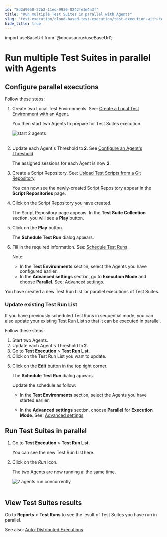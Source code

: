 ```yaml
---
id: "8d2d9050-22b2-11ed-9930-0242fe3e4a3f"
title: "Run multiple Test Suites in parallel with Agents"
slug: "test-execution/cloud-based-test-execution/test-execution-with-testops/local-test-environments/run-multiple-test-suites-in-parallel-with-agents"
hide_title: true
---
```

import useBaseUrl from '@docusaurus/useBaseUrl';

    

# <a id="id_kt_run_parallel_agent" class="anchor_top_offset"/><a id="ariaid-title1" class="anchor_top_offset"/>Run multiple Test Suites in parallel with Agents

    
    
  

## <a id="id_1" class="anchor_top_offset"/>Configure parallel executions

<p xmlns="http://www.w3.org/1999/xhtml" className="p">Follow these steps:</p> 
<ol xmlns="http://www.w3.org/1999/xhtml" className="ol"><li className="li">     <p className="p">Create two Local Test Environments. See: <a className="xref" href="/docs/test-execution/cloud-based-test-execution/test-execution-with-testops/local-test-environments/create-a-local-test-environment-with-an-agent">Create         a Local Test Environment with an Agent</a>.</p>     <p className="p">You then start two Agents to prepare for Test Suites       execution.</p>     <p className="p">       <img className="image" src={useBaseUrl("https://github.com/katalon-studio/docs-images/raw/master/katalon-analytics/docs/kt_run_parallel_agent/kt_start_two_agent.png")} alt="start 2 agents" /><br /><br />     </p>   </li><li className="li">     <p className="p">Update each Agent's Threshold to <strong className="ph b">2</strong>. See <a className="xref" href="/docs/test-execution/cloud-based-test-execution/test-execution-with-testops/local-test-environments/load-balancing-for-local-test-environments#id_1">Configure         an Agent's Threshold</a>.</p>     <p className="p">The assigned sessions for each Agent is now       <strong className="ph b">2</strong>.</p>   </li><li className="li">     <p className="p">Create a Script Repository. See: <a className="xref" href="/docs/test-management/upload-test-scripts-from-the-git-repository-to-katalon-testops">Upload         Test Scripts from a Git Repository</a>.</p>     <p className="p">You can now see the newly-created Script Repository appear in       the <strong className="ph b">Script Repositories</strong> page.</p>   </li><li className="li">     <p className="p">Click on the Script Repository you have created.</p>     <p className="p">The Script Repository page appears. In the <strong className="ph b">Test Suite         Collection</strong> section, you will see a <strong className="ph b">Play</strong>       button.</p>   </li><li className="li">     <p className="p">Click on the <strong className="ph b">Play</strong> button.</p>     <p className="p">The <strong className="ph b">Schedule Test Run</strong> dialog appears.</p>   </li><li className="li">     <p className="p">Fill in the required information. See: <a className="xref" href="/docs/test-execution/schedule-test-execution/schedule-test-runs-in-testops#id_1">Schedule         Test Runs</a>.</p>     <div className="note note note_note"><span className="note__title">Note:</span>        <ul className="ul"><li className="li">In the <strong className="ph b">Test Environments</strong> section, select the           Agents you have configured earlier.</li><li className="li">In the <strong className="ph b">Advanced settings</strong> section, go to           <strong className="ph b">Execution Mode</strong> and choose           <strong className="ph b">Parallel</strong>. See: <a className="xref" href="/docs/test-execution/schedule-test-execution/schedule-test-runs-in-testops#id_2">Advanced             settings</a>.</li></ul>     </div>   </li></ol> 
<p xmlns="http://www.w3.org/1999/xhtml" className="p">You have created a new Test Run List for parallel executions of   Test Suites.</p> 
      

### <a id="id_2" class="anchor_top_offset"/>Update existing Test Run List

      
        
<p xmlns="http://www.w3.org/1999/xhtml" className="p">If you have previously scheduled Test Runs in sequential mode,   you can also update your existing Test Run List so that it can be   executed in parallel.</p> 
        
<p xmlns="http://www.w3.org/1999/xhtml" className="p">Follow these steps:</p> 
        
<ol xmlns="http://www.w3.org/1999/xhtml" className="ol">   <li className="li">Start two Agents.</li>   <li className="li">Update each Agent's Threshold to <strong className="ph b">2</strong>.</li>   <li className="li">Go to <strong className="ph b">Test Execution</strong> &gt; <strong className="ph b">Test Run       List</strong>.</li>   <li className="li">Click on the Test Run List you want to update.</li>   <li className="li">     <p className="p">Click on the <strong className="ph b">Edit</strong> button in the top right       corner.</p>     <p className="p">The <strong className="ph b">Schedule Test Run</strong> dialog appears.</p>     <p className="p">Update the schedule as follow:</p>     <ul className="ul">       <li className="li">         <p className="p">In the <strong className="ph b">Test Environments</strong> section, select the           Agents you have started earlier.</p>       </li>       <li className="li">         <p className="p">In the <strong className="ph b">Advanced settings</strong> section, choose           <strong className="ph b">Parallel</strong> for <strong className="ph b">Execution Mode</strong>. See:           <a className="xref" href="/docs/test-execution/schedule-test-execution/schedule-test-runs-in-testops#id_2">Advanced             settings</a>.</p>       </li>     </ul>   </li> </ol> 
      
    
    

## <a id="id_3" class="anchor_top_offset"/>Run Test Suites in parallel

    
      
<ol xmlns="http://www.w3.org/1999/xhtml" className="ol">   <li className="li">     <p className="p">Go to <strong className="ph b">Test Execution</strong> &gt; <strong className="ph b">Test Run         List</strong>.</p>     <p className="p">You can see the new Test Run List here.</p>   </li>   <li className="li">     <p className="p">Click on the <em className="ph i">Run</em> icon.</p>     <p className="p">The two Agents are now running at the same time.</p>     <p className="p">       <img className="image" src={useBaseUrl("https://github.com/katalon-studio/docs-images/raw/master/katalon-analytics/docs/kt_run_parallel_agent/kt_two_agents_run.png")} alt="2 agents run concurrently" /><br /><br />     </p>   </li> </ol> 
    
  
    

## <a id="id_4" class="anchor_top_offset"/>View Test Suites results

    
      
<p xmlns="http://www.w3.org/1999/xhtml" className="p">Go to <strong className="ph b">Reports</strong> &gt; <strong className="ph b">Test Runs</strong>   to see the result of Test Suites you have run in parallel.</p> 
      
<p xmlns="http://www.w3.org/1999/xhtml" className="p">See also: <a className="xref" href="/docs/test-execution/cloud-based-test-execution/test-execution-with-testops/local-test-environments/auto-distributed-executions">Auto-Distributed     Executions</a>.</p> 
    
  

